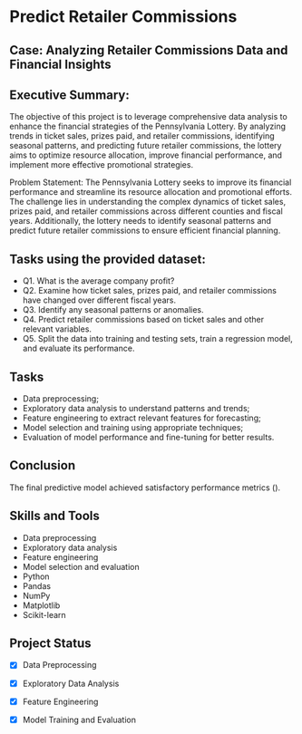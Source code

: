 # Predict Retailer Commissions

## Case: Analyzing Retailer Commissions Data and Financial Insights

## Executive Summary:
The objective of this project is to leverage comprehensive data analysis to enhance the financial strategies of the Pennsylvania Lottery. By analyzing trends in ticket sales, prizes paid, and retailer commissions, identifying seasonal patterns, and predicting future retailer commissions, the lottery aims to optimize resource allocation, improve financial performance, and implement more effective promotional strategies.

Problem Statement:
The Pennsylvania Lottery seeks to improve its financial performance and streamline its resource allocation and promotional efforts. The challenge lies in understanding the complex dynamics of ticket sales, prizes paid, and retailer commissions across different counties and fiscal years. Additionally, the lottery needs to identify seasonal patterns and predict future retailer commissions to ensure efficient financial planning.

## Tasks using the provided dataset:

- Q1. What is the average company profit?
- Q2. Examine how ticket sales, prizes paid, and retailer commissions have changed over different fiscal years.
- Q3. Identify any seasonal patterns or anomalies.
- Q4. Predict retailer commissions based on ticket sales and other relevant variables.
- Q5. Split the data into training and testing sets, train a regression model, and evaluate its performance.

## Tasks
- Data preprocessing;
- Exploratory data analysis to understand patterns and trends;
- Feature engineering to extract relevant features for forecasting;
- Model selection and training using appropriate techniques;
- Evaluation of model performance and fine-tuning for better results.

## Conclusion

The final predictive model achieved satisfactory performance metrics ().

## Skills and Tools 

- Data preprocessing
- Exploratory data analysis
- Feature engineering
- Model selection and evaluation
- Python
- Pandas
- NumPy
- Matplotlib
- Scikit-learn

## Project Status
- [x] Data Preprocessing
- [x] Exploratory Data Analysis
- [x] Feature Engineering
- [x] Model Training and Evaluation

